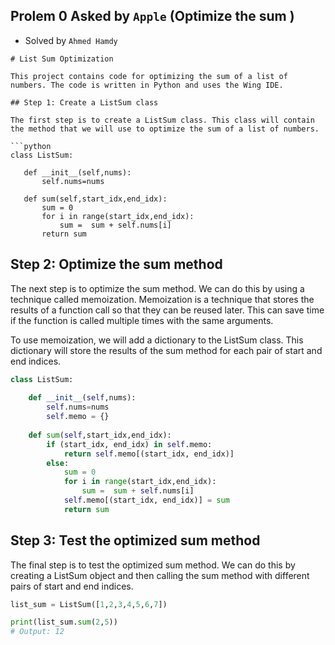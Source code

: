 ## Prolem 0 Asked by `Apple` (Optimize the sum )
 - Solved by `Ahmed Hamdy`
 
 ```
# List Sum Optimization

This project contains code for optimizing the sum of a list of numbers. The code is written in Python and uses the Wing IDE.

## Step 1: Create a ListSum class

The first step is to create a ListSum class. This class will contain the method that we will use to optimize the sum of a list of numbers.

```python
class ListSum:
    
    def __init__(self,nums):
        self.nums=nums
        
    def sum(self,start_idx,end_idx):
        sum = 0
        for i in range(start_idx,end_idx):
            sum =  sum + self.nums[i]
        return sum
```

## Step 2: Optimize the sum method

The next step is to optimize the sum method. We can do this by using a technique called memoization. Memoization is a technique that stores the results of a function call so that they can be reused later. This can save time if the function is called multiple times with the same arguments.

To use memoization, we will add a dictionary to the ListSum class. This dictionary will store the results of the sum method for each pair of start and end indices.

```python
class ListSum:
    
    def __init__(self,nums):
        self.nums=nums
        self.memo = {}
        
    def sum(self,start_idx,end_idx):
        if (start_idx, end_idx) in self.memo:
            return self.memo[(start_idx, end_idx)]
        else:
            sum = 0
            for i in range(start_idx,end_idx):
                sum =  sum + self.nums[i]
            self.memo[(start_idx, end_idx)] = sum
            return sum
```

## Step 3: Test the optimized sum method

The final step is to test the optimized sum method. We can do this by creating a ListSum object and then calling the sum method with different pairs of start and end indices.

```python
list_sum = ListSum([1,2,3,4,5,6,7])

print(list_sum.sum(2,5))
# Output: 12
```

